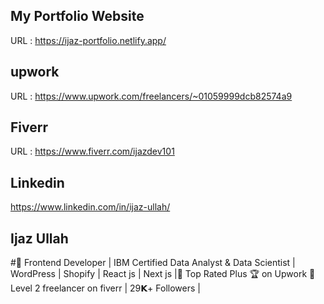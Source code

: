 ## My Portfolio Website 
URL : https://ijaz-portfolio.netlify.app/

## upwork 
URL : https://www.upwork.com/freelancers/~01059999dcb82574a9

## Fiverr 

URL : https://www.fiverr.com/ijazdev101

## Linkedin 
https://www.linkedin.com/in/ijaz-ullah/



## Ijaz Ullah
#🔰 Frontend Developer | IBM Certified Data Analyst & Data Scientist | WordPress | Shopify | React js | Next js |🔰 Top Rated Plus 🏆 on Upwork 🔰 Level 2 freelancer on fiverr | 29𝗞+ Followers |


